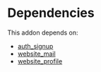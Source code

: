 # Dependencies

This addon depends on:

- [auth_signup](../../odoo-bringout-oca-ocb-auth_signup)
- [website_mail](../../odoo-bringout-oca-ocb-website_mail)
- [website_profile](../../odoo-bringout-oca-ocb-website_profile)
